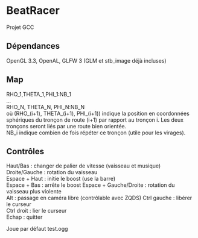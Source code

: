 # BeatRacer
Projet GCC
## Dépendances
OpenGL 3.3, OpenAL, GLFW 3 (GLM et stb\_image déjà incluses)

## Map
  RHO\_1,THETA\_1,PHI\_1:NB\_1  
  ...  
  RHO\_N, THETA\_N, PHI\_N:NB\_N  
  où (RHO\_(i+1), THETA\_(i+1), PHI\_(i+1)) indique la position en coordonnées sphériques du tronçon de route (i+1) par rapport au tronçon i. Les deux tronçons seront liés par une route bien orientée.   
  NB\_i indique combien de fois répéter ce tronçon (utile pour les virages).

## Contrôles
Haut/Bas : changer de palier de vitesse (vaisseau et musique)  
Droite/Gauche : rotation du vaisseau  
Espace + Haut : initie le boost (use la barre)  
Espace + Bas : arrête le boost
Espace + Gauche/Droite : rotation du vaisseau plus violente  
Alt : passage en caméra libre (contrôlable avec ZQDS)
Ctrl gauche : libérer le curseur  
Ctrl droit : lier le curseur  
Echap : quitter

Joue par défaut test.ogg
